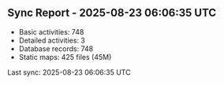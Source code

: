 ## Sync Report - 2025-08-23 06:06:35 UTC

- Basic activities: 748
- Detailed activities: 3
- Database records: 748
- Static maps: 425 files (45M)

Last sync: 2025-08-23 06:06:35 UTC
